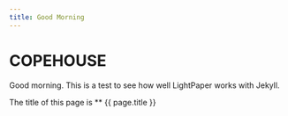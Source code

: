 ```yaml
---
title: Good Morning
---
```



# COPEHOUSE

Good morning.  This is a test to see how well LightPaper works with Jekyll.

The title of this page is ** {{ page.title }}
